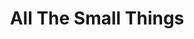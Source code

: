 ---
ee_id: '4249'
site: '1'
type: '2'
long_id: 2014-114 All The Small Things Tshirt
url: 2014-114-all-the-small-things-tshirt
title: All The Small Things
year: '2014'
medium: Digitally Printed Tshirt
commission:
add_credit:
dims:
pitch: T made for my All The Small Things showz.
ps:
live_url:
related: |-
  [4166] [2014-126-all-the-small-things-trailer] 2014 126 All The Small Things (trailer)
  [4168] [2014-125-all-the-small-things] 2014-125 All The Small Things (catalog)
  [4250] [2014-078-all-the-small-things-edition] 2014-078 All The Small Things Edition
youtube:
imgs: 2014-114-allthesmallthings-shirt-database-ih.jpg
subheading: "(Tee shirt)"
year2: '2014'
download:
add_credits:
related_code:
layout: things-i-made
---